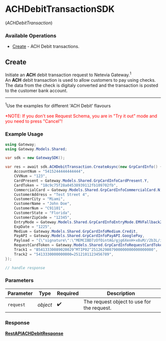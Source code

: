 # ACHDebitTransactionSDK
(*ACHDebitTransaction*)

### Available Operations

* [Create](#create) - ACH Debit transactions.

## Create

Initiate an <b>ACH</b> debit transaction request to Netevia Gateway.<sup>1</sup><br>
An <b>ACH</b> debit transaction is used to allow customers to pay using checks. The data from the check is digitaly converted and the transaction is posted to the customer bank account.
<hr>
<sup>1</sup>Use the examples for different 'ACH Debit' flavours
<br><br><span style="color:red">*NOTE: If you don't see Request Schema, you are in "Try it out" mode and you need to press "Cancel"!</span>


### Example Usage

```csharp
using Gateway;
using Gateway.Models.Shared;

var sdk = new GatewaySDK();

var res = await sdk.ACHDebitTransaction.CreateAsync(new GrpCardInfo() {
    AccountNum = "5415244444444444",
    CVVNum = "123",
    CardPresent = Gateway.Models.Shared.GrpCardInfoCardPresent.Y,
    CardToken = "18c9c75f28a04538939112fb109702fb",
    CommercialCard = Gateway.Models.Shared.GrpCardInfoCommercialCard.N,
    CustomerAddress = "Test Street 4",
    CustomerCity = "Miami",
    CustomerName = "John Doe",
    CustomerNum = "C91101",
    CustomerState = "Florida",
    CustomerZipCode = "12345",
    EntryMode = Gateway.Models.Shared.GrpCardInfoEntryMode.EMVFallback2Swip,
    ExpDate = "1225",
    Medium = Gateway.Models.Shared.GrpCardInfoMedium.Credit,
    PayAPI = Gateway.Models.Shared.GrpCardInfoPayAPI.GooglePay,
    Payload = "{\"signature\":\"MEMCIBD7zOfOintAG/gjg6XenH+x8uM//2b3L/i+GKlhOMtxAh89lRkECojoDHc/Ohis4hvivc2EtCNf/k69MWMCemBN\",\"intermediateSigningKey\":{\"signedKey\":\"{\\"keyValue\\":\\"MFkwEwYHKoZIzj0CAQYIKoZIzj0DAQcDQgAEq1r61W296dtgCNIJYS9KTl5bp8lMPjz7SDEjE5Zk27iiuane/oEZbOQYlF8YurHvitrLyFN9ROU8p+9Rts7feg\\u003d\\u003d\\",\\"keyExpiration\\":\\"1603261713365\\"}\",\"signatures\":[\"MEUCIQDnvLuziBPYWDmMuUR493lDMYoZYccEPi7sCYHC+EILkgIgacX5hiHoxxD7HRfm9xG9lYNHAoV5i2OaFpggArB0uwQ\u003d\"]},\"protocolVersion\":\"ECv2\",\"signedMessage\":\"{\\"encryptedMessage\\":\\"+Oc0tH5ZWHTyrUlxBOimgM1zyIeOEKJAf300KNBlTUUUU1RzswJMhXa6Ehc9haOTnfYdqcQRx+1f7ztnqbHujPfITzRCjTA8DPMHfYe/Z/MhPPZr9MIHubFjizenRU/tBjm6f/WuAjMj+CoDxDUwR7cD+ZMwAvYzyY5A3hBG/iJrJfqvYcF2g9GNZFwYI4MsgrYh8SM4tViEVr//B4AxSGNiCp8Utgyy7qilRWcViEzl/t2cqXxK9p4lG7xkN+nC4qOcNTwtQASmX3WqUA2nt3yb7J9t84iAKYIFvWxdiHLonxs89bfanpgLW9ZG4Dt2YycGZo3+wVbCFDzQ8MlzM+ibTXifaTYyWWIEEZFrm3nkVQxsu337VGUdtA60uM8GxawG7zARWeoE+6wC+E2G6kUyXYybm5IBDXQMYWprjhWLyAB1D+bjXzldcG8rUvbk2zHzzg4BEf36kzHwqmCWiuxKKtzGTZce5XQqF1Jd8p9c/Gc\\u003d\\",\\"ephemeralPublicKey\\":\\"BGJ+y+S+rQ+6IywwstXdh2nzHwP3LKcvI58XAN3LW3PoSNlWuNluRJ6cJ3dn7XP6dl+m2y8SuzXFxelPspg8moY\\u003d\\",\\"tag\\":\\"v8r09doA5qKuA8SeLuQVgKCsJxdorUgoj/Rmh0/5MLk\\u003d\\"}\"}",
    RequestCardToken = Gateway.Models.Shared.GrpCardInfoRequestCardToken.Y,
    Track1 = "B5413330089020029^MTIP02^2512629807900000000000000000",
    Track2 = "5413330000000000=2512101123456789",
});

// handle response
```

### Parameters

| Parameter                                  | Type                                       | Required                                   | Description                                |
| ------------------------------------------ | ------------------------------------------ | ------------------------------------------ | ------------------------------------------ |
| `request`                                  | *object*                                   | :heavy_check_mark:                         | The request object to use for the request. |


### Response

**[RestAPIACHDebitResponse](../../models/operations/RestAPIACHDebitResponse.md)**

